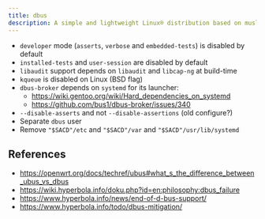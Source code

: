 ```yaml
---
title: dbus
description: A simple and lightweight Linux® distribution based on musl libc and toybox
---
```


- `developer` mode (`asserts`, `verbose` and `embedded-tests`) is disabled by default
- `installed-tests` and `user-session` are disabled by default
- `libaudit` support depends on `libaudit` and `libcap-ng` at build-time
- `kqueue` is disabled on Linux (BSD flag)
- `dbus-broker` depends on `systemd` for its launcher:
  - https://wiki.gentoo.org/wiki/Hard_dependencies_on_systemd
  - https://github.com/bus1/dbus-broker/issues/340
- `--disable-asserts` and not `--disable-assertions` (old configure?)
- Separate `dbus` user
- Remove `"$SACD"/etc` and `"$SACD"/var` and `"$SACD"/usr/lib/systemd`

## References
- https://openwrt.org/docs/techref/ubus#what_s_the_difference_between_ubus_vs_dbus
- https://wiki.hyperbola.info/doku.php?id=en:philosophy:dbus_failure
- https://www.hyperbola.info/news/end-of-d-bus-support/
- https://www.hyperbola.info/todo/dbus-mitigation/
